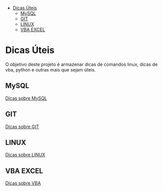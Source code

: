 <!-- TOC -->

- [Dicas Úteis](#dicas-úteis)
    - [MySQL](#mysql)
    - [GIT](#git)
    - [LINUX](#linux)
    - [VBA EXCEL](#vba-excel)

<!-- /TOC -->

# Dicas Úteis

O objetivo deste projeto é armazenar dicas de comandos linux, dicas de vba, python e outras mais que sejam úteis.


## MySQL

[Dicas sobre MySQL](MYSQL.md)

## GIT

[Dicas sobre GIT](GIT.md)

## LINUX

[Dicas sobre LINUX](LINUX.md)

## VBA EXCEL

[Dicas sobre VBA](VBA_EXCEL.md)